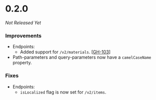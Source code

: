 # 0.2.0

_Not Released Yet_

### Improvements

- Endpoints:
    - Added support for `/v2/materials`. [[GH-103](https://github.com/GW2ToolBelt/api-generator/issues/103)]
- Path-parameters and query-parameters now have a `camelCaseName` property.

### Fixes

- Endpoints:
    - `isLocalized` flag is now set for `/v2/items`.